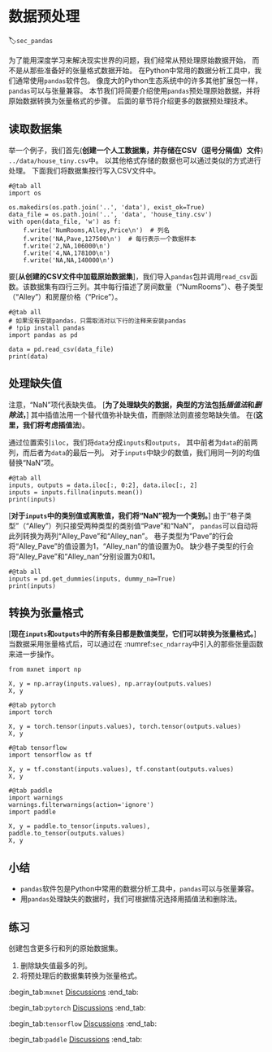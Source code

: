 # 数据预处理
:label:`sec_pandas`

为了能用深度学习来解决现实世界的问题，我们经常从预处理原始数据开始，
而不是从那些准备好的张量格式数据开始。
在Python中常用的数据分析工具中，我们通常使用`pandas`软件包。
像庞大的Python生态系统中的许多其他扩展包一样，`pandas`可以与张量兼容。
本节我们将简要介绍使用`pandas`预处理原始数据，并将原始数据转换为张量格式的步骤。
后面的章节将介绍更多的数据预处理技术。

## 读取数据集

举一个例子，我们首先(**创建一个人工数据集，并存储在CSV（逗号分隔值）文件**)
`../data/house_tiny.csv`中。
以其他格式存储的数据也可以通过类似的方式进行处理。
下面我们将数据集按行写入CSV文件中。

```{.python .input}
#@tab all
import os

os.makedirs(os.path.join('..', 'data'), exist_ok=True)
data_file = os.path.join('..', 'data', 'house_tiny.csv')
with open(data_file, 'w') as f:
    f.write('NumRooms,Alley,Price\n')  # 列名
    f.write('NA,Pave,127500\n')  # 每行表示一个数据样本
    f.write('2,NA,106000\n')
    f.write('4,NA,178100\n')
    f.write('NA,NA,140000\n')
```

要[**从创建的CSV文件中加载原始数据集**]，我们导入`pandas`包并调用`read_csv`函数。该数据集有四行三列。其中每行描述了房间数量（“NumRooms”）、巷子类型（“Alley”）和房屋价格（“Price”）。

```{.python .input}
#@tab all
# 如果没有安装pandas，只需取消对以下行的注释来安装pandas
# !pip install pandas
import pandas as pd

data = pd.read_csv(data_file)
print(data)
```

## 处理缺失值

注意，“NaN”项代表缺失值。
[**为了处理缺失的数据，典型的方法包括*插值法*和*删除法*，**]
其中插值法用一个替代值弥补缺失值，而删除法则直接忽略缺失值。
在(**这里，我们将考虑插值法**)。

通过位置索引`iloc`，我们将`data`分成`inputs`和`outputs`，
其中前者为`data`的前两列，而后者为`data`的最后一列。
对于`inputs`中缺少的数值，我们用同一列的均值替换“NaN”项。

```{.python .input}
#@tab all
inputs, outputs = data.iloc[:, 0:2], data.iloc[:, 2]
inputs = inputs.fillna(inputs.mean())
print(inputs)
```

[**对于`inputs`中的类别值或离散值，我们将“NaN”视为一个类别。**]
由于“巷子类型”（“Alley”）列只接受两种类型的类别值“Pave”和“NaN”，
`pandas`可以自动将此列转换为两列“Alley_Pave”和“Alley_nan”。
巷子类型为“Pave”的行会将“Alley_Pave”的值设置为1，“Alley_nan”的值设置为0。
缺少巷子类型的行会将“Alley_Pave”和“Alley_nan”分别设置为0和1。

```{.python .input}
#@tab all
inputs = pd.get_dummies(inputs, dummy_na=True)
print(inputs)
```

## 转换为张量格式

[**现在`inputs`和`outputs`中的所有条目都是数值类型，它们可以转换为张量格式。**]
当数据采用张量格式后，可以通过在 :numref:`sec_ndarray`中引入的那些张量函数来进一步操作。

```{.python .input}
from mxnet import np

X, y = np.array(inputs.values), np.array(outputs.values)
X, y
```

```{.python .input}
#@tab pytorch
import torch

X, y = torch.tensor(inputs.values), torch.tensor(outputs.values)
X, y
```

```{.python .input}
#@tab tensorflow
import tensorflow as tf

X, y = tf.constant(inputs.values), tf.constant(outputs.values)
X, y
```

```{.python .input}
#@tab paddle
import warnings
warnings.filterwarnings(action='ignore')
import paddle

X, y = paddle.to_tensor(inputs.values), paddle.to_tensor(outputs.values)
X, y
```

## 小结

* `pandas`软件包是Python中常用的数据分析工具中，`pandas`可以与张量兼容。
* 用`pandas`处理缺失的数据时，我们可根据情况选择用插值法和删除法。

## 练习

创建包含更多行和列的原始数据集。

1. 删除缺失值最多的列。
2. 将预处理后的数据集转换为张量格式。

:begin_tab:`mxnet`
[Discussions](https://discuss.d2l.ai/t/1749)
:end_tab:

:begin_tab:`pytorch`
[Discussions](https://discuss.d2l.ai/t/1750)
:end_tab:

:begin_tab:`tensorflow`
[Discussions](https://discuss.d2l.ai/t/1748)
:end_tab:

:begin_tab:`paddle`
[Discussions](https://discuss.d2l.ai/t/11681)
:end_tab:
